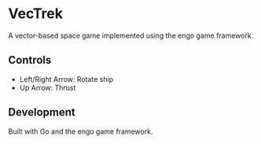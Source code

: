 # VecTrek

A vector-based space game implemented using the engo game framework.

## Controls
- Left/Right Arrow: Rotate ship
- Up Arrow: Thrust

## Development
Built with Go and the engo game framework.

